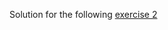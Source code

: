 Solution for the following [exercise 2](http://whipperstacker.com/2015/10/05/3-trivial-concurrency-exercises-for-the-confused-newbie-gopher/?utm_source=golangweekly&utm_medium=email)
